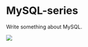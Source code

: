 # MySQL-series
Write something about MySQL.

![](https://github.com/tyouken/MySQL-series/raw/main/graph/MySQL%E4%B8%BB%E4%BB%8E%E5%A4%8D%E5%88%B6%E4%B8%AD%E7%9A%84server-uuid%E5%86%B2%E7%AA%81%E9%97%AE%E9%A2%98.jpg)
